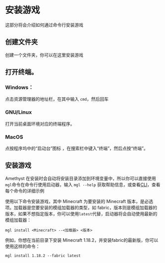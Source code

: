 # 安装游戏

这部分将会介绍如何通过命令行安装游戏

## 创建文件夹

创建一个文件夹，你可以在这里安装游戏

## 打开终端。

### Windows：

点击资源管理器的地址栏，在其中输入 `cmd`，然后回车

### GNU/Linux

打开当前桌面环境对应的终端程序。

### MacOS

点按程序坞中的“启动台”图标 ，在搜索栏中键入“终端”，然后点按“终端”。

## 安装游戏

Amethyst 在安装时会自动将安装目录添加到环境变量中，所以你可以直接使用`mgl`命令在命令行使用启动器，输入 `mgl --help` 获取帮助信息，或查看[CLI](/guide/cli)，查看每个命令的详细示例

使用以下命令安装游戏，其中 Minecraft 为要安装的 Minecraft 版本，是必选项。加载器是您要安装的模组加载器的类型，如 fabric，版本则是模组加载器的版本，如果不想指定版本，你可以使用`latest`代替，启动器将会自动使用最新的模组加载器：

```shell
mgl install <Minecraft> --<加载器> <版本>
```

例如，你想在当前目录下安装 Minecraft 1.18.2，并安装fabric的最新版，你可以使用这样的命令：

```shell
mgl install 1.18.2 --fabric latest
```
